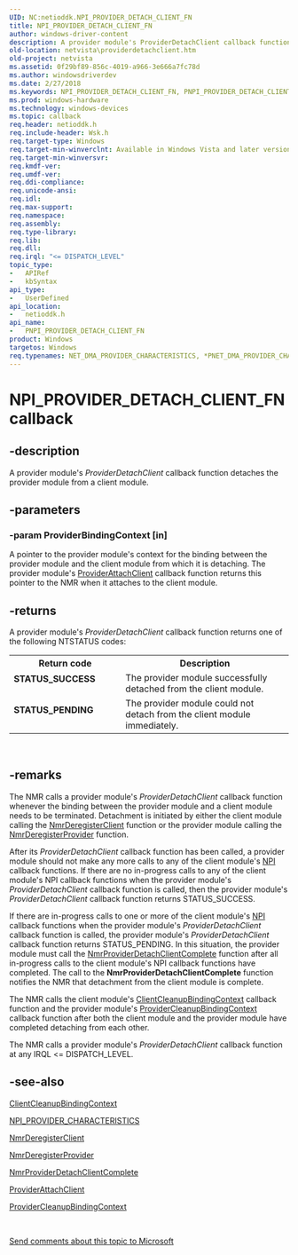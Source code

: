 ```yaml
---
UID: NC:netioddk.NPI_PROVIDER_DETACH_CLIENT_FN
title: NPI_PROVIDER_DETACH_CLIENT_FN
author: windows-driver-content
description: A provider module's ProviderDetachClient callback function detaches the provider module from a client module.
old-location: netvista\providerdetachclient.htm
old-project: netvista
ms.assetid: 0f29bf89-856c-4019-a966-3e666a7fc78d
ms.author: windowsdriverdev
ms.date: 2/27/2018
ms.keywords: NPI_PROVIDER_DETACH_CLIENT_FN, PNPI_PROVIDER_DETACH_CLIENT_FN, PNPI_PROVIDER_DETACH_CLIENT_FN callback function [Network Drivers Starting with Windows Vista], ProviderDetachClient, ProviderDetachClient callback function [Network Drivers Starting with Windows Vista], netioddk/ProviderDetachClient, netvista.providerdetachclient, nmrref_04fc189d-40e1-4cc5-87ea-dda2664f7e63.xml
ms.prod: windows-hardware
ms.technology: windows-devices
ms.topic: callback
req.header: netioddk.h
req.include-header: Wsk.h
req.target-type: Windows
req.target-min-winverclnt: Available in Windows Vista and later versions of the Windows operating   systems.
req.target-min-winversvr: 
req.kmdf-ver: 
req.umdf-ver: 
req.ddi-compliance: 
req.unicode-ansi: 
req.idl: 
req.max-support: 
req.namespace: 
req.assembly: 
req.type-library: 
req.lib: 
req.dll: 
req.irql: "<= DISPATCH_LEVEL"
topic_type:
-	APIRef
-	kbSyntax
api_type:
-	UserDefined
api_location:
-	netioddk.h
api_name:
-	PNPI_PROVIDER_DETACH_CLIENT_FN
product: Windows
targetos: Windows
req.typenames: NET_DMA_PROVIDER_CHARACTERISTICS, *PNET_DMA_PROVIDER_CHARACTERISTICS
---
```


# NPI_PROVIDER_DETACH_CLIENT_FN callback


## -description


A provider module's 
  <i>ProviderDetachClient</i> callback function detaches the provider module from a client module.


## -parameters




### -param ProviderBindingContext [in]

A pointer to the provider module's context for the binding between the provider module and the
     client module from which it is detaching. The provider module's 
     <a href="https://msdn.microsoft.com/6c8e6cf1-0528-4da2-acc1-81ec9dbc23c3">ProviderAttachClient</a> callback
     function returns this pointer to the NMR when it attaches to the client module.


## -returns



A provider module's 
     <i>ProviderDetachClient</i> callback function returns one of the following NTSTATUS codes:

<table>
<tr>
<th>Return code</th>
<th>Description</th>
</tr>
<tr>
<td width="40%">
<dl>
<dt><b>STATUS_SUCCESS</b></dt>
</dl>
</td>
<td width="60%">
The provider module successfully detached from the client module.

</td>
</tr>
<tr>
<td width="40%">
<dl>
<dt><b>STATUS_PENDING</b></dt>
</dl>
</td>
<td width="60%">
The provider module could not detach from the client module immediately.

</td>
</tr>
</table>
 




## -remarks



The NMR calls a provider module's 
    <i>ProviderDetachClient</i> callback function whenever the binding between the provider module and a
    client module needs to be terminated. Detachment is initiated by either the client module calling the 
    <a href="https://msdn.microsoft.com/library/windows/hardware/ff568774">NmrDeregisterClient</a> function or the
    provider module calling the 
    <a href="https://msdn.microsoft.com/library/windows/hardware/ff568778">NmrDeregisterProvider</a> function.

After its 
    <i>ProviderDetachClient</i> callback function has been called, a provider module should not make any more
    calls to any of the client module's 
    <a href="https://docs.microsoft.com/en-us/windows-hardware/drivers/network/network-programming-interface">NPI</a> callback functions. If there
    are no in-progress calls to any of the client module's 
    NPI callback functions when the
    provider module's 
    <i>ProviderDetachClient</i> callback function is called, then the provider module's 
    <i>ProviderDetachClient</i> callback function returns STATUS_SUCCESS.

If there are in-progress calls to one or more of the client module's 
    <a href="https://docs.microsoft.com/en-us/windows-hardware/drivers/network/network-programming-interface">NPI</a> callback functions when the
    provider module's 
    <i>ProviderDetachClient</i> callback function is called, the provider module's 
    <i>ProviderDetachClient</i> callback function returns STATUS_PENDING. In this situation, the provider
    module must call the 
    <a href="https://msdn.microsoft.com/a52b3cfc-d6bd-4569-8b09-36dce65d017f">
    NmrProviderDetachClientComplete</a> function after all in-progress calls to the client module's 
    NPI callback functions have
    completed. The call to the 
    <b>
    NmrProviderDetachClientComplete</b> function notifies the NMR that detachment from the client module is
    complete.

The NMR calls the client module's 
    <a href="https://msdn.microsoft.com/eebffed4-a2e0-4743-871b-f50f0cdda30d">
    ClientCleanupBindingContext</a> callback function and the provider module's 
    <a href="https://msdn.microsoft.com/0af476f6-0113-4aeb-b7d6-8e0e64a89bd0">
    ProviderCleanupBindingContext</a> callback function after both the client module and the provider
    module have completed detaching from each other.

The NMR calls a provider module's 
    <i>ProviderDetachClient</i> callback function at any IRQL &lt;= DISPATCH_LEVEL.




## -see-also




<a href="https://msdn.microsoft.com/eebffed4-a2e0-4743-871b-f50f0cdda30d">ClientCleanupBindingContext</a>



<a href="https://msdn.microsoft.com/library/windows/hardware/ff568814">NPI_PROVIDER_CHARACTERISTICS</a>



<a href="https://msdn.microsoft.com/library/windows/hardware/ff568774">NmrDeregisterClient</a>



<a href="https://msdn.microsoft.com/library/windows/hardware/ff568778">NmrDeregisterProvider</a>



<a href="https://msdn.microsoft.com/a52b3cfc-d6bd-4569-8b09-36dce65d017f">
   NmrProviderDetachClientComplete</a>



<a href="https://msdn.microsoft.com/6c8e6cf1-0528-4da2-acc1-81ec9dbc23c3">ProviderAttachClient</a>



<a href="https://msdn.microsoft.com/0af476f6-0113-4aeb-b7d6-8e0e64a89bd0">
   ProviderCleanupBindingContext</a>
 

 

<a href="mailto:wsddocfb@microsoft.com?subject=Documentation%20feedback [netvista\netvista]:%20NPI_PROVIDER_DETACH_CLIENT_FN callback function%20 RELEASE:%20(2/27/2018)&amp;body=%0A%0APRIVACY STATEMENT%0A%0AWe use your feedback to improve the documentation. We don't use your email address for any other purpose, and we'll remove your email address from our system after the issue that you're reporting is fixed. While we're working to fix this issue, we might send you an email message to ask for more info. Later, we might also send you an email message to let you know that we've addressed your feedback.%0A%0AFor more info about Microsoft's privacy policy, see http://privacy.microsoft.com/en-us/default.aspx." title="Send comments about this topic to Microsoft">Send comments about this topic to Microsoft</a>


